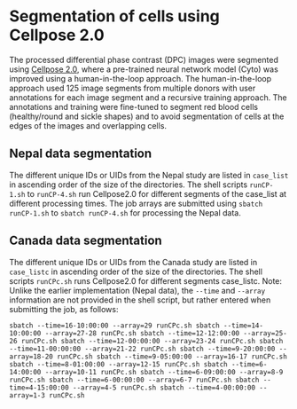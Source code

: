 # Segmentation of cells using Cellpose 2.0

The processed differential phase contrast (DPC) images were segmented using [Cellpose 2.0](https://www.nature.com/articles/s41592-022-01663-4), where a pre-trained neural network model (Cyto) was improved using a human-in-the-loop approach. The human-in-the-loop approach used 125 image segments from multiple donors with user annotations for each image segment and a recursive training approach. The annotations and training were fine-tuned to segment red blood cells (healthy/round and sickle shapes) and to avoid segmentation of cells at the edges of the images and overlapping cells.

## Nepal data segmentation
The different unique IDs or UIDs from the Nepal study are listed in `case_list` in ascending order of the size of the directories. The shell scripts `runCP-1.sh` to `runCP-4.sh` run Cellpose2.0 for different segments of the case_list at different processing times. The job arrays are submitted using `sbatch runCP-1.sh` to `sbatch runCP-4.sh` for processing the Nepal data. 

## Canada data segmentation
The different unique IDs or UIDs from the Canada study are listed in `case_listc` in ascending order of the size of the directories. The shell scripts `runCPc.sh` runs Cellpose2.0 for different segments case_listc. Note: Unlike the earlier implementation (Nepal data), the `--time` and `--array` information are not provided in the shell script, but rather entered when submitting the job, as follows:

``sbatch --time=16-10:00:00 --array=29 runCPc.sh
sbatch --time=14-10:00:00 --array=27-28 runCPc.sh
sbatch --time=12-12:00:00 --array=25-26 runCPc.sh
sbatch --time=12-00:00:00 --array=23-24 runCPc.sh
sbatch --time=11-00:00:00 --array=21-22 runCPc.sh
sbatch --time=9-20:00:00 --array=18-20 runCPc.sh
sbatch --time=9-05:00:00 --array=16-17 runCPc.sh
sbatch --time=8-01:00:00 --array=12-15 runCPc.sh
sbatch --time=6-14:00:00 --array=10-11 runCPc.sh
sbatch --time=6-09:00:00 --array=8-9 runCPc.sh
sbatch --time=6-00:00:00 --array=6-7 runCPc.sh
sbatch --time=4-15:00:00 --array=4-5 runCPc.sh
sbatch --time=4-00:00:00 --array=1-3 runCPc.sh``
